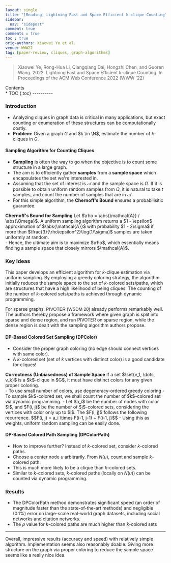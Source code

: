 ```yaml
---
layout: single
title: "[Reading] Lightning Fast and Space Efficient k-clique Counting"
sidebar:
  nav: "sidepost"
comment: true
comments : true
toc : true
orig-authors: Xiaowei Ye et al.
venue: WWW22
tag: [paper-review, cliques, graph-algorithms] 
---
```


> Xiaowei Ye, Rong-Hua Li, Qiangqiang Dai, Hongzhi Chen, and Guoren Wang. 2022. Lightning Fast and Space Efficient k-clique Counting. In Proceedings of the ACM Web Conference 2022 (WWW '22)

<div id="toc">
Contents
</div>
* TOC
{:toc}
----------

### Introduction
- Analyzing cliques in graph data is critical in many applications, but exact counting or enumeration of these structures can be computationally costly.
- **Problem:** Given a graph $G$ and $k \in \N$, estimate the number of $k$-cliques in $G$.

#### Sampling Algorithm for Counting Cliques
- **Sampling** is often the way to go when the objective is to count some structure in a large graph.
- The aim is to efficiently gather **samples** from a **sample space** which encapsulates the set we're interested in.
- Assuming that the set of interest is $\mathcal{A}$ and the sample space is $\Omega$. If it is possible to obtain uniform random samples from $\Omega$, it is natural to take $t$ samples, and count the number of samples that are in $\mathcal{A}$. 
- For this simple algorithm, the **Chernoff's Bound** ensures a probabilisitic guarantee.
<span style="display:block" class="math_item">
    <b class="math_item_title">Chernoff's Bound for Sampling</b>  
    Let $\rho = \abs{\mathcal{A}} / \abs{\Omega}$. A uniform sampling algorithm returns a $1 - \epsilon$ approximation of $\abs{\mathcal{A}}$ with probability $1 - 2\sigma$ if more than $\frac{3}{\rho\epsilon^2}\log(1/\sigma)$ samples are taken uniformly at random.
</span> 
- Hence, the ultimate aim is to maximize $\rho$, which essentially means finding a sample space that closely mirrors $\mathcal{A}$.
  
### Key Ideas
This paper develops an efficient algorithm for $k$-clique estimation via uniform sampling. 
By employing a greedy coloring strategy, the algorithm initially reduces the sample space to the set of $k$-colored sets/paths, which are structures that have a high likelihood of being cliques. The counting of the number of $k$-colored sets/paths is achieved through dynamic programming.

For sparse graphs, <span style="font-family:Helvetica;">PIVOTER (WSDM 20)</span> already performs remarkably well. The authors thereby propose a framework where given graph is split into sparse and dense region, and run PIVOTER on sparse region, while the dense region is dealt with the sampling algorithm authors propose.

#### DP-Based Colored Set Sampling (DPColor)
- Consider the proper graph coloring (no edge should connect vertices with same color). 
- A $k$-colored set (set of $k$ vertices with distinct color) is a good candidate for cliques!
<span style="display:block" class="math_item">
    <b class="math_item_title">Correctness (Unbiasedness) of Sample Space</b>  
    If a set $\set{v_1, \dots, v_k}$ is a $k$-clique in $G$, it must have distinct colors for any given proper coloring.
</span> 
- To use small number of colors, use degeneracy-ordered greedy coloring
- To sample $k$-colored set, we shall count the number of $k$-colored set via dynamic programming.
- Let $a_i$ be the number of nodes with color $i$, and $F(i, j)$ be the number of $j$-colored sets, considering the vertices with color only up to $i$. The $F(i, j)$ follows the following recurrence.
  $$F(i, j) = a_i \times F(i-1, j-1) + F(i-1, j)$$
- Using this as weights, uniform random sampling can be easily done.

  
#### DP-Based Colored Path Sampling (DPColorPath)
- How to improve further? Instead of $k$-colored set, consider $k$-colored paths.
- Choose a center node $u$ arbitrarily. From $N(u)$, count and sample $k$-colored path.
- This is much more likely to be a clique than $k$-colored sets.
- Similar to $k$-colored sets, $k$-colored paths (locally on $N(u)$) can be counted via dynamic programming.

### Results
- The DPColorPath method demonstrates significant speed (an order of magnitude faster than the state-of-the-art methods) and negligible (0.1%) error on large-scale real-world graph datasets, including social networks and citation networks.
- The $\rho$ value for $k$-colored paths are much higher than $k$-colored sets

------
Overall, impressive results (accuracy and speed) with relatively simple algorithm. Implementation seems also reasonably doable.
Giving more structure on the graph via proper coloring to reduce the sample space seems like a really nice idea.